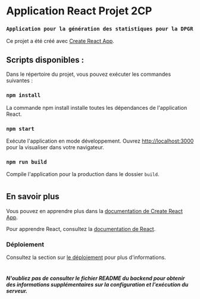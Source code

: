 # Application React Projet 2CP

### `Application pour la génération des statistiques pour la DPGR`

Ce projet a été créé avec [Create React App](https://github.com/facebook/create-react-app).

## Scripts disponibles :

Dans le répertoire du projet, vous pouvez exécuter les commandes suivantes :

### `npm install`

La commande npm install installe toutes les dépendances de l'application React.

### `npm start`

Exécute l'application en mode développement.
Ouvrez [http://localhost:3000](http://localhost:3000) pour la visualiser dans votre navigateur.

### `npm run build`

Compile l'application pour la production dans le dossier `build`.

#

## En savoir plus

Vous pouvez en apprendre plus dans la [documentation de Create React App](https://facebook.github.io/create-react-app/docs/getting-started).

Pour apprendre React, consultez la [documentation de React](https://reactjs.org/).

### Déploiement

Consultez la section sur [le déploiement](https://facebook.github.io/create-react-app/docs/deployment) pour plus d'informations.

#

**_N'oubliez pas de consulter le fichier README du backend pour obtenir des informations supplémentaires sur la configuration et l'exécution du serveur._**

